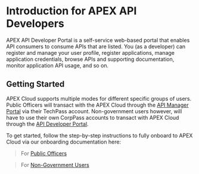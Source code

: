 # Introduction for APEX API Developers

APEX API Developer Portal is a self-service web-based portal that enables API consumers to consume APIs that are listed.
You (as a developer) can register and manage your user profile, register applications, manage application credentials, browse APIs and supporting documentation, monitor application API usage, and so on.

## Getting Started

APEX Cloud supports multiple modes for different specific groups of users.
Public Officers will transact with the APEX Cloud through the [API Manager Portal](https://manager.api.developer.tech.gov.sg/) via their TechPass account.
Non-government users however, will have to use their own CorpPass accounts to transact with APEX Cloud through the [API Developer Portal](https://www.api.developer.tech.gov.sg/).

To get started, follow the step-by-step instructions to fully onboard to APEX Cloud via our onboarding documentation here:

> For [Public Officers](https://docs.developer.tech.gov.sg/docs/apex-cloud-onboarding/docs/techpass)

> For [Non-Government Users](https://docs.developer.tech.gov.sg/docs/apex-cloud-onboarding/docs/corppass)